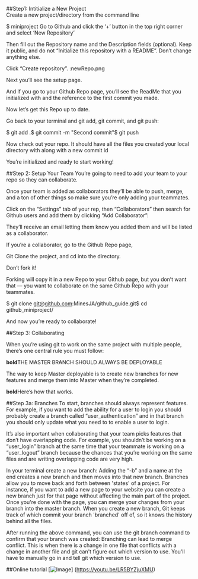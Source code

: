 ##Step1: Intitialize a New Project  
Create a new project/directory from the command line
	
 $ miniproject
 Go to Github and click the ‘+’ button in the top right corner and select ‘New Repository’

 Then fill out the Repository name and the Description fields (optional). 
Keep it public, and do not “Initialize this repository with a README”. Don’t change anything else.
	
Click “Create repository”.
:newRepo.png
	
 Next you’ll see the setup page.
	
And if you go to your Github Repo page, you’ll see the ReadMe that you initialized with and the reference to the first commit you made.
	
Now let’s get this Repo up to date.
	
Go back to your terminal and git add, git commit, and git push:
	
$ git add .$ git commit -m "Second commit"$ git push
	
Now check out your repo. It should have all the files you created your local directory with along with a new commit id
	
You’re initialized and ready to start working!

	
##Step 2: Setup Your Team
You’re going to need to add your team to your repo so they can collaborate.
	
Once your team is added as collaborators they’ll be able to push, merge, and a ton of other things so make sure you’re only adding your teammates.
	
Click on the “Settings” tab of your rep, then “Collaborators” then search for Github users and add them by clicking “Add Collaborator”:
	
They’ll receive an email letting them know you added them and will be listed as a collaborator.
	
	
If you’re a collaborator, go to the Github Repo page,
	
Git Clone the project, and cd into the directory.
	
Don’t fork it!
	
Forking will copy it in a new Repo to your Github page, but you don’t want that — you want to collaborate on the same Github Repo with your teammates.
	
	
$ git clone git@github.com:MinesJA/github_guide.git$ cd github_miniproject/
	
And now you’re ready to collaborate!

##Step 3: Collaborating
	
When you’re using git to work on the same project with multiple people, there’s one central rule you must follow:
	
**bold**THE MASTER BRANCH SHOULD ALWAYS BE DEPLOYABLE
	
The way to keep Master deployable is to create new branches for new features and merge them into Master when they’re completed.

	
**bold**Here’s how that works.

##Step 3a: Branches 
To start, branches should always represent features. For example, if you want to add the ability for a user to login you should probably create a branch called “user_authentication” and in that branch you should only update what you need to to enable a user to login.
	
It’s also important when collaborating that your team picks features that don’t have overlapping code. For example, you shouldn’t be working on a “user_login” branch at the same time that your teammate is working on a “user_logout” branch because the chances that you’re working on the same files and are writing overlapping code are very high.
	
In your terminal create a new branch:
 Adding the “-b” and a name at the end creates a new branch and then moves into that new branch.
Branches allow you to move back and forth between 'states' of a project. For instance, if you want to add a new page to your website you can create a new branch just for that page without affecting the main part of the project. Once you're done with the page, you can merge your changes from your branch into the master branch. When you create a new branch, Git keeps track of which commit your branch 'branched' off of, so it knows the history behind all the files.   
	
After running the above command, you can use the git branch command to confirm that your branch was created:
 Branching can lead to merge conflict. This is when there is a change in one file that conflicts with a change in another file and git can't figure out which version to use. You'll have to manually go in and tell git which version to use.
 
 ##Online tutorial [![Image]("https://i.ytimg.com/vi/LR5BYZjuXMU/maxresdefault.jpg)] (https://youtu.be/LR5BYZjuXMU)
